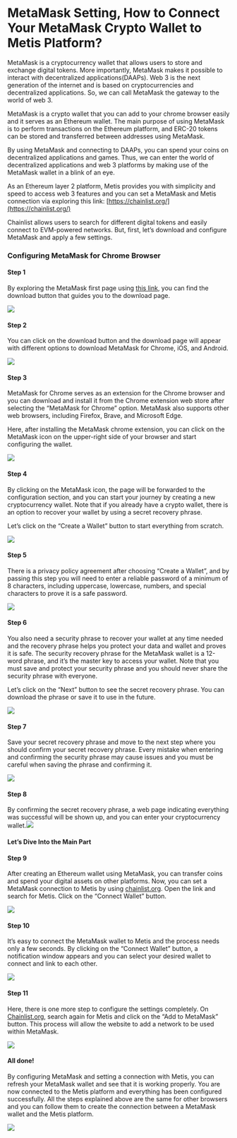 # MetaMask Setting, How to Connect Your MetaMask Crypto Wallet to Metis Platform?

MetaMask is a cryptocurrency wallet that allows users to store and exchange digital tokens. More importantly, MetaMask makes it possible to interact with decentralized applications(DAAPs). Web 3 is the next generation of the internet and is based on cryptocurrencies and decentralized applications. So, we can call MetaMask the gateway to the world of web 3.

MetaMask is a crypto wallet that you can add to your chrome browser easily and it serves as an Ethereum wallet. The main purpose of using MetaMask is to perform transactions on the Ethereum platform, and ERC-20 tokens can be stored and transferred between addresses using MetaMask.

By using MetaMask and connecting to DAAPs, you can spend your coins on decentralized applications and games. Thus, we can enter the world of decentralized applications and web 3 platforms by making use of the MetaMask wallet in a blink of an eye.

As an Ethereum layer 2 platform, Metis provides you with simplicity and speed to access web 3 features and you can set a MetaMask and Metis connection via exploring this link: [https://chainlist.org/](https://chainlist.org/)

Chainlist allows users to search for different digital tokens and easily connect to EVM-powered networks. But, first, let’s download and configure MetaMask and apply a few settings.

### Configuring MetaMask for Chrome Browser <a href="#_qd5iyevg2c42" id="_qd5iyevg2c42"></a>

#### Step 1 <a href="#_u3s1pu78ioko" id="_u3s1pu78ioko"></a>

By exploring the MetaMask first page using [this link](https://metamask.io/), you can find the download button that guides you to the download page.

![](<../.gitbook/assets/0 (4)>)

#### Step 2 <a href="#_u3wt056jlyg8" id="_u3wt056jlyg8"></a>

You can click on the download button and the download page will appear with different options to download MetaMask for Chrome, iOS, and Android.

![](<../.gitbook/assets/1 (4)>)

#### Step 3 <a href="#_ixexzbfj58f5" id="_ixexzbfj58f5"></a>

MetaMask for Chrome serves as an extension for the Chrome browser and you can download and install it from the Chrome extension web store after selecting the “MetaMask for Chrome” option. MetaMask also supports other web browsers, including Firefox, Brave, and Microsoft Edge.

Here, after installing the MetaMask chrome extension, you can click on the MetaMask icon on the upper-right side of your browser and start configuring the wallet.

![](<../.gitbook/assets/2 (2)>)

#### Step 4 <a href="#_hhjjs0swjrmp" id="_hhjjs0swjrmp"></a>

By clicking on the MetaMask icon, the page will be forwarded to the configuration section, and you can start your journey by creating a new cryptocurrency wallet. Note that if you already have a crypto wallet, there is an option to recover your wallet by using a secret recovery phrase.

Let’s click on the “Create a Wallet” button to start everything from scratch.

![](../.gitbook/assets/3)

#### Step 5 <a href="#_bjccwx9qaqic" id="_bjccwx9qaqic"></a>

There is a privacy policy agreement after choosing “Create a Wallet”, and by passing this step you will need to enter a reliable password of a minimum of 8 characters, including uppercase, lowercase, numbers, and special characters to prove it is a safe password.

![](<../.gitbook/assets/4 (5) (1)>)

#### Step 6 <a href="#_iiqeespq5lty" id="_iiqeespq5lty"></a>

You also need a security phrase to recover your wallet at any time needed and the recovery phrase helps you protect your data and wallet and proves it is safe. The security recovery phrase for the MetaMask wallet is a 12-word phrase, and it’s the master key to access your wallet. Note that you must save and protect your security phrase and you should never share the security phrase with everyone.

Let’s click on the “Next” button to see the secret recovery phrase. You can download the phrase or save it to use in the future.

![](../.gitbook/assets/5)

#### Step 7 <a href="#_hre4a4xlhe7h" id="_hre4a4xlhe7h"></a>

Save your secret recovery phrase and move to the next step where you should confirm your secret recovery phrase. Every mistake when entering and confirming the security phrase may cause issues and you must be careful when saving the phrase and confirming it.

![](../.gitbook/assets/6)

#### Step 8 <a href="#_kj6wei4xt5jn" id="_kj6wei4xt5jn"></a>

By confirming the secret recovery phrase, a web page indicating everything was successful will be shown up, and you can enter your cryptocurrency wallet.![](<../.gitbook/assets/7 (2) (1)>)

#### Let’s Dive Into the Main Part <a href="#_2480o5yf28dt" id="_2480o5yf28dt"></a>

#### Step 9 <a href="#_4gmrl52rzhcb" id="_4gmrl52rzhcb"></a>

After creating an Ethereum wallet using MetaMask, you can transfer coins and spend your digital assets on other platforms. Now, you can set a MetaMask connection to Metis by using [chainlist.org](https://chainlist.org/). Open the link and search for Metis. Click on the “Connect Wallet” button.

![](<../.gitbook/assets/8 (10)>)

#### Step 10 <a href="#_ijic20af0q8" id="_ijic20af0q8"></a>

It’s easy to connect the MetaMask wallet to Metis and the process needs only a few seconds. By clicking on the “Connect Wallet” button, a notification window appears and you can select your desired wallet to connect and link to each other.

![](<../.gitbook/assets/9 (5)>)

#### Step 11 <a href="#_neij7o76ujwb" id="_neij7o76ujwb"></a>

Here, there is one more step to configure the settings completely. On [Chainlist.org](http://chainlist.org/), search again for Metis and click on the “Add to MetaMask” button. This process will allow the website to add a network to be used within MetaMask.

![](<../.gitbook/assets/10 (4) (1)>)

#### All done! <a href="#_lmwn0usdvk8r" id="_lmwn0usdvk8r"></a>

By configuring MetaMask and setting a connection with Metis, you can refresh your MetaMask wallet and see that it is working properly. You are now connected to the Metis platform and everything has been configured successfully. All the steps explained above are the same for other browsers and you can follow them to create the connection between a MetaMask wallet and the Metis platform.

![](<../.gitbook/assets/11 (6)>)
